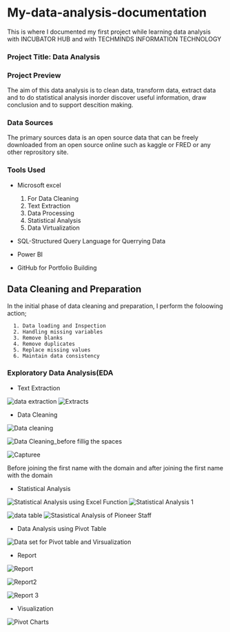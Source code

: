 # My-data-analysis-documentation
This is where I documented my first project while learning data analysis with INCUBATOR HUB  and with TECHMINDS INFORMATION TECHNOLOGY

### Project Title: Data Analysis

### Project Preview
The aim of this data analysis is to clean data, transform data, extract data and to do statistical analysis inorder discover useful information, draw conclusion and to support descition making.

### Data Sources
The primary sources data is an open source data that can be freely downloaded from an open source online such as kaggle or FRED or any other reprository site.

### Tools Used
- Microsoft excel 
  1. For Data Cleaning
  2. Text Extraction
  3. Data Processing
  4. Statistical Analysis
  5. Data Virtualization
 
- SQL-Structured Query Language for Querrying Data
- Power BI
- GitHub for Portfolio Building

## Data Cleaning and Preparation
In the initial phase of data cleaning and preparation, I perform the foloowing action;

      1. Data loading and Inspection
      2. Handling missing variables
      3. Remove blanks
      4. Remove duplicates
      5. Replace missing values
      6. Maintain data consistency

### Exploratory Data Analysis(EDA

- Text Extraction

  
![data extraction](https://github.com/user-attachments/assets/4232ab28-f7c2-4864-b649-09f867c035c2) ![Extracts](https://github.com/user-attachments/assets/85e297bd-726c-45f1-becb-8e7aa53050f1)


- Data Cleaning
  

![Data cleaning](https://github.com/user-attachments/assets/830cb887-d0aa-4357-96ef-463d38169392)        


![Data Cleaning_before fillig the spaces](https://github.com/user-attachments/assets/c680e6f8-5f74-4cec-839a-a4b5554d8843)

 ![Capturee](https://github.com/user-attachments/assets/12f87811-29df-46a5-af48-afb9a61adae7)

 Before joining the first name with the domain and after joining the first name with the domain

 - Statistical Analysis


 ![Statistical Analysis using Excel Function](https://github.com/user-attachments/assets/15c085c0-bd72-42e8-93f3-ac639e41bc5c)  ![Statistical Analysis 1](https://github.com/user-attachments/assets/e6e8226f-dc83-4261-b76d-4313006ef16e)

 ![data table](https://github.com/user-attachments/assets/b9ded8a4-f965-420d-985a-1f3f3b83d5a5)  ![Stasistical Analysis of Pioneer Staff](https://github.com/user-attachments/assets/c1162dcd-b64c-4554-95e4-e58aa1351634)

 - Data Analysis using Pivot Table

 ![Data set for Pivot table and Virsualization](https://github.com/user-attachments/assets/f0210dc1-3896-4b57-8bd2-0e2a87fe00bd)

 - Report
  
 ![Report](https://github.com/user-attachments/assets/f9b3d4a5-0ba8-48a3-976f-58b100dd39a6)

 ![Report2](https://github.com/user-attachments/assets/78c52e17-5bab-4671-be0d-d3135a4a0b22)

 ![Report 3](https://github.com/user-attachments/assets/58affe68-acb2-4f0d-b149-685d29421332)

 - Visualization
    
 ![Pivot Charts](https://github.com/user-attachments/assets/1053c4bb-6d0e-4206-8551-46987aa94e73)







 
 








      
    
